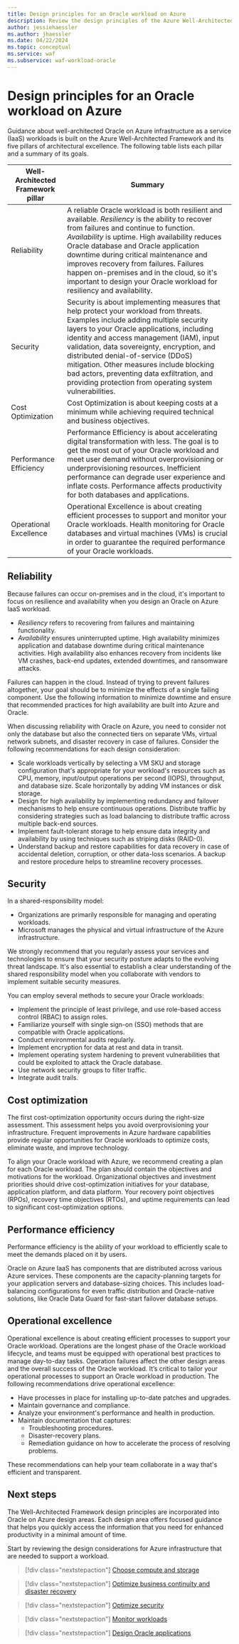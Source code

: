 ```yaml
---
title: Design principles for an Oracle workload on Azure
description: Review the design principles of the Azure Well-Architected Framework. See how to apply these principles to Oracle on Azure IaaS workloads.
author: jessiehaessler
ms.author: jhaessler
ms.date: 04/22/2024
ms.topic: conceptual
ms.service: waf
ms.subservice: waf-workload-oracle
---
```


# Design principles for an Oracle workload on Azure

Guidance about well-architected Oracle on Azure infrastructure as a service (IaaS) workloads is built on the Azure Well-Architected Framework and its five pillars of architectural excellence. The following table lists each pillar and a summary of its goals.

| Well-Architected Framework pillar | Summary |
| --- | --- |
| Reliability | A reliable Oracle workload is both resilient and available. *Resiliency* is the ability to recover from failures and continue to function. *Availability* is uptime. High availability reduces Oracle database and Oracle application downtime during critical maintenance and improves recovery from failures. Failures happen on-premises and in the cloud, so it's important to design your Oracle workload for resiliency and availability.|
| Security | Security is about implementing measures that help protect your workload from threats. Examples include adding multiple security layers to your Oracle applications, including identity and access management (IAM), input validation, data sovereignty, encryption, and distributed denial-of-service (DDoS) mitigation. Other measures include blocking bad actors, preventing data exfiltration, and providing protection from operating system vulnerabilities. |
| Cost Optimization | Cost Optimization is about keeping costs at a minimum while achieving required technical and business objectives.|
| Performance Efficiency | Performance Efficiency is about accelerating digital transformation with less. The goal is to get the most out of your Oracle workload and meet user demand without overprovisioning or underprovisioning resources. Inefficient performance can degrade user experience and inflate costs. Performance affects productivity for both databases and applications.|
| Operational Excellence | Operational Excellence is about creating efficient processes to support and monitor your Oracle workloads. Health monitoring for Oracle databases and virtual machines (VMs) is crucial in order to guarantee the required performance of your Oracle workloads.|

## Reliability

Because failures can occur on-premises and in the cloud, it's important to focus on resilience and availability when you design an Oracle on Azure IaaS workload.

- _Resiliency_ refers to recovering from failures and maintaining functionality.
- _Availability_ ensures uninterrupted uptime. High availability minimizes application and database downtime during critical maintenance activities. High availability also enhances recovery from incidents like VM crashes, back-end updates, extended downtimes, and ransomware attacks.

Failures can happen in the cloud. Instead of trying to prevent failures altogether, your goal should be to minimize the effects of a single failing component. Use the following information to minimize downtime and ensure that recommended practices for high availability are built into Azure and Oracle.

When discussing reliability with Oracle on Azure, you need to consider not only the database but also the connected tiers on separate VMs, virtual network subnets, and disaster recovery in case of failures. Consider the following recommendations for each design consideration:

- Scale workloads vertically by selecting a VM SKU and storage configuration that's appropriate for your workload's resources such as CPU, memory, input/output operations per second (IOPS), throughput, and database size. Scale horizontally by adding VM instances or disk storage.
- Design for high availability by implementing redundancy and failover mechanisms to help ensure continuous operations. Distribute traffic by considering strategies such as load balancing to distribute traffic across multiple back-end sources.
- Implement fault-tolerant storage to help ensure data integrity and availability by using techniques such as striping disks (RAID-0).
- Understand backup and restore capabilities for data recovery in case of accidental deletion, corruption, or other data-loss scenarios. A backup and restore procedure helps to streamline recovery processes.

## Security

In a shared-responsibility model:

- Organizations are primarily responsible for managing and operating workloads.
- Microsoft manages the physical and virtual infrastructure of the Azure infrastructure.

We strongly recommend that you regularly assess your services and technologies to ensure that your security posture adapts to the evolving threat landscape. It's also essential to establish a clear understanding of the shared responsibility model when you collaborate with vendors to implement suitable security measures.

You can employ several methods to secure your Oracle workloads:

- Implement the principle of least privilege, and use role-based access control (RBAC) to assign roles.
- Familiarize yourself with single sign-on (SSO) methods that are compatible with Oracle applications.
- Conduct environmental audits regularly.
- Implement encryption for data at rest and data in transit.
- Implement operating system hardening to prevent vulnerabilities that could be exploited to attack the Oracle database.
- Use network security groups to filter traffic.
- Integrate audit trails.

## Cost optimization

The first cost-optimization opportunity occurs during the right-size assessment. This assessment helps you avoid overprovisioning your infrastructure.  Frequent improvements in Azure hardware capabilities provide regular opportunities for Oracle workloads to optimize costs, eliminate waste, and improve technology.

To align your Oracle workload with Azure, we recommend creating a plan for each Oracle workload. The plan should contain the objectives and motivations for the workload. Organizational objectives and investment priorities should drive cost-optimization initiatives for your database, application platform, and data platform. Your recovery point objectives (RPOs), recovery time objectives (RTOs), and uptime requirements can lead to significant cost-optimization options.

## Performance efficiency

Performance efficiency is the ability of your workload to efficiently scale to meet the demands placed on it by users.

Oracle on Azure IaaS has components that are distributed across various Azure services. These components are the capacity-planning targets for your application servers and database-sizing choices. This includes load-balancing configurations for even traffic distribution and Oracle-native solutions, like Oracle Data Guard for fast-start failover database setups.

## Operational excellence

Operational excellence is about creating efficient processes to support your Oracle workload. Operations are the longest phase of the Oracle workload lifecycle, and teams must be equipped with operational best practices to manage day-to-day tasks. Operation failures affect the other design areas and the overall success of the Oracle workload. It’s critical to tailor your operational processes to support an Oracle workload in production. The following recommendations drive operational excellence:

- Have processes in place for installing up-to-date patches and upgrades.
- Maintain governance and compliance.
- Analyze your environment's performance and health in production.
- Maintain documentation that captures:
  - Troubleshooting procedures.
  - Disaster-recovery plans.
  - Remediation guidance on how to accelerate the process of resolving problems.

These recommendations can help your team collaborate in a way that's efficient and transparent.

## Next steps

The Well-Architected Framework design principles are incorporated into Oracle on Azure design areas. Each design area offers focused guidance that helps you quickly access the information that you need for enhanced productivity in a minimal amount of time.

Start by reviewing the design considerations for Azure infrastructure that are needed to support a workload.

> [!div class="nextstepaction"]
> [Choose compute and storage](choose-compute-storage.md)

> [!div class="nextstepaction"]
> [Optimize business continuity and disaster recovery](optimize-business-continuity-disaster-recovery.md)

> [!div class="nextstepaction"]
> [Optimize security](optimize-security.md)

> [!div class="nextstepaction"]
> [Monitor workloads](monitor-workloads.md)

> [!div class="nextstepaction"]
> [Design Oracle applications](design-applications.md)

